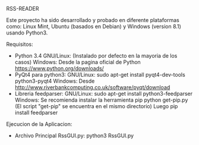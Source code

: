 RSS-READER

Este proyecto ha sido desarrollado y probado en diferente plataformas como: Linux Mint, Ubuntu (basados en Debian) y Windows (version 8.1) usando Python3.

Requisitos:
- Python 3.4
	GNU/Linux: 
	(Instalado por defecto en la mayoria de los casos)
	Windows:
	Desde la pagina oficial de Python https://www.python.org/downloads/
- PyQt4 para python3:
	GNU/Linux:
	sudo apt-get install pyqt4-dev-tools python3-pyqt4
	Windows:
	Desde http://www.riverbankcomputing.co.uk/software/pyqt/download
- Libreria feedparser:
	GNU/Linux:
	sudo apt-get install python3-feedparser
	Windows:
	Se recomienda instalar la herramienta pip
	python get-pip.py (El script "get-pip" se encuentra en el mismo directorio)
	Luego pip install feedparser

Ejecucion de la Aplicacion:
-	Archivo Principal RssGUI.py:
	python3 RssGUI.py






